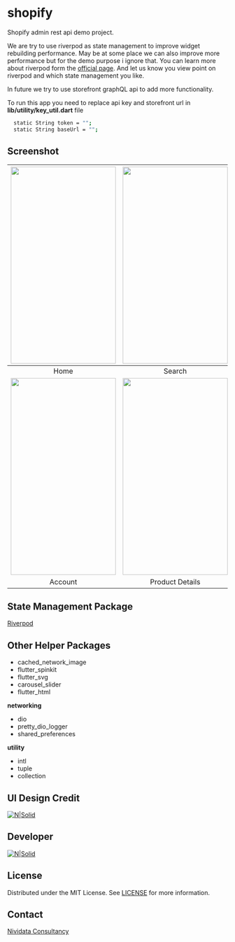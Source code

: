 # shopify

Shopify admin rest api demo project.

We are try to use riverpod as state management to improve widget rebuilding performance.
May be at some place we can also improve more performance but for the demo purpose i ignore that.
You can learn more about riverpod form the [official page](https://riverpod.dev/).
And let us know you view point on riverpod and which state management you like.

In future we try to use storefront graphQL api to add more functionality.

To run this app you need to replace api key and storefront url in **lib/utility/key_util.dart** file

```sh
  static String token = "";
  static String baseUrl = "";
```

## Screenshot
| <img src="https://github.com/mehulmk/Shopify-flutter-demo/blob/main/sreenshot/Screenshot_2021-10-13-16-26-40-39_42b55a4a8d57e92802a15981fbb6e994.jpg" height="450" width="240">  | <img src="https://github.com/mehulmk/Shopify-flutter-demo/blob/main/sreenshot/Screenshot_2021-10-13-16-26-49-96_42b55a4a8d57e92802a15981fbb6e994.jpg" height="450" width="240"> | <img src="https://github.com/mehulmk/Shopify-flutter-demo/blob/main/sreenshot/Screenshot_2021-10-13-16-27-47-35_42b55a4a8d57e92802a15981fbb6e994.jpg" height="450" width="240"> | <img src="https://github.com/mehulmk/Shopify-flutter-demo/blob/main/sreenshot/Screenshot_2021-10-13-16-27-52-80_42b55a4a8d57e92802a15981fbb6e994.jpg" height="450" width="240"> |
|:---:|:---:|:---:|:---:|
| Home | Search | Cart | Offer |
| <img src="https://github.com/mehulmk/Shopify-flutter-demo/blob/main/sreenshot/Screenshot_2021-10-13-16-27-55-37_42b55a4a8d57e92802a15981fbb6e994.jpg" height="450" width="240">  | <img src="https://github.com/mehulmk/Shopify-flutter-demo/blob/main/sreenshot/Screenshot_2021-10-13-16-28-23-49_42b55a4a8d57e92802a15981fbb6e994.jpg" height="450" width="240"> | <img src="https://github.com/mehulmk/Shopify-flutter-demo/blob/main/sreenshot/Screenshot_2021-10-13-16-28-13-40_42b55a4a8d57e92802a15981fbb6e994.jpg" height="450" width="240"> | <img src="https://github.com/mehulmk/Shopify-flutter-demo/blob/main/sreenshot/Screenshot_2021-10-13-16-28-02-27_42b55a4a8d57e92802a15981fbb6e994.jpg" height="450" width="240"> |
| Account | Product Details | Product List | Category List |

## State Management Package
[Riverpod](https://pub.dev/packages/riverpod)

## Other Helper Packages
 - cached_network_image
 - flutter_spinkit
 - flutter_svg
 - carousel_slider
 - flutter_html

**networking**
 - dio
 - pretty_dio_logger
 - shared_preferences

**utility**
 - intl
 - tuple
 - collection

## UI Design Credit
[![N|Solid](https://img.shields.io/badge/Figma-F24E1E?style=for-the-badge&logo=figma&logoColor=white)](https://www.figma.com/community/file/892081313681059988?preview=fullscreen)

## Developer
[![N|Solid](https://img.shields.io/badge/LinkedIn-0077B5?style=for-the-badge&logo=linkedin&logoColor=white)](https://www.linkedin.com/in/mehul-makwana-430326b9/)

<!-- LICENSE -->
## License
Distributed under the MIT License. See [LICENSE](https://github.com/mehulmk/Shopify-flutter-demo/blob/main/LICENSE) for more information.

<!-- CONTACT -->
## Contact
[Nividata Consultancy](https://www.nividata.com/contact/)
